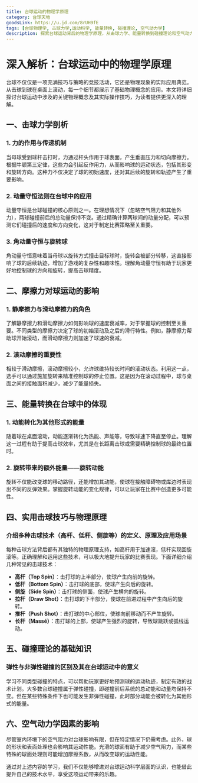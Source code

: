 ```yaml
---
title: 台球运动的物理学原理
category: 台球天地
goodsLink: https://u.jd.com/8rUH9fE
tags: [台球物理学, 击球力学,运动科学, 能量转换, 碰撞理论, 空气动力学]
description: 探索台球运动背后的物理学原理，从击球力学、能量转换到碰撞理论和空气动力学。深入理解高杆、低杆、侧旋等技巧的科学基础，提升你的游戏策略和技能。无论是职业选手还是业余爱好者，掌握这些知识都将为您的台球之旅增添无限乐趣与精准度。欢迎了解台球运动中蕴含的科学奥秘，让每一次击球都成为经典。
---
```


# 深入解析：台球运动中的物理学原理

台球不仅仅是一项充满技巧与策略的竞技活动，它还是物理现象的实际应用典范。从击球到球在桌面上滚动，每一个细节都展示了基础物理概念的应用。本文将详细探讨台球运动中涉及的关键物理概念及其实际操作技巧，为读者提供更深入的理解。

## 一、击球力学剖析

### 1. 力的作用与传递机制

当母球受到球杆击打时，力通过杆头作用于球表面，产生垂直压力和切向摩擦力。根据牛顿第三定律，这些力会引起反作用力，从而影响球的运动状态，包括其形变和旋转方向。这种力不仅决定了球的初始速度，还对其后续的旋转和轨迹产生了重要影响。

### 2. 动量守恒法则在台球中的应用

动量守恒是台球碰撞的核心原则之一。在理想情况下（忽略空气阻力和其他外力），两球碰撞前后的总动量保持不变。通过精确计算两球间的动量分配，可以预测它们碰撞后的速度和方向变化，这对于制定比赛策略至关重要。

### 3. 角动量守恒与旋转球

角动量守恒意味着当母球以旋转方式撞击目标球时，旋转会被部分转移，这直接影响了球的后续轨迹，增加了游戏的复杂性和趣味性。理解角动量守恒有助于玩家更好地控制球的方向和旋转，提高击球精度。

## 二、摩擦力对球运动的影响

### 1. 静摩擦力与滑动摩擦力的角色

了解静摩擦力和滑动摩擦力如何影响球的速度衰减率，对于掌握球的控制至关重要。不同类型的摩擦力决定了球的初始滚动及之后的滑行特性。例如，静摩擦力帮助球开始滚动，而滑动摩擦力则加速了球速的衰减。

### 2. 滚动摩擦的重要性

相较于滑动摩擦，滚动摩擦较小，允许球维持较长时间的滚动状态。利用这一点，选手可以通过施加旋转来精准控制球的停止位置。这是因为在滚动过程中，球与桌面之间的接触面积减少，减少了能量损失。

## 三、能量转换在台球中的体现

### 1. 动能转化为其他形式的能量

随着球在桌面滚动，动能逐渐转化为热能、声能等，导致球速下降直至停止。理解这一过程有助于提高击球效率，尤其是在长距离击球或需要精确控制球的最终位置时。

### 2. 旋转带来的额外能量——旋转动能

旋转不仅能改变球的移动路径，还能增加其动能，使球在接触障碍物或库边时表现出不同的反弹效果。掌握旋转动能的变化规律，可以让玩家在比赛中创造更多可能性。

## 四、实用击球技巧与物理原理

### 介绍多种击球技术（高杆、低杆、侧旋等）的定义、原理及应用场景

每种击球方法背后都有其独特的物理原理支持，如高杆用于加速滚，低杆实现回旋滚等。正确理解和运用这些技术，可以极大地提升玩家的比赛表现。下面详细介绍几种常见的击球技术：

- **高杆（Top Spin）**：击打球的上半部分，使球产生向前的旋转。
- **低杆（Bottom Spin）**：击打球的底部，使球产生向后的旋转。
- **侧旋（Side Spin）**：击打球的侧面，使球产生横向的旋转。
- **拉杆（Draw Shot）**：击打球的下半部分，使球在前进过程中产生向后的旋转。
- **推杆（Push Shot）**：击打球的中心部位，使球向前移动而不产生旋转。
- **长杆（Massé）**：击打球的上部，使球产生强烈的旋转，导致球跳跃或弧线运动。

## 五、碰撞理论的基础知识

### 弹性与非弹性碰撞的区别及其在台球运动中的意义

学习不同类型碰撞的特点，可以帮助玩家更好地预测球的运动轨迹，制定有效的战术计划。大多数台球碰撞属于弹性碰撞，即碰撞前后系统的总动能和动量均保持不变。但在某些特殊条件下也可能发生非弹性碰撞，此时部分动能会被转化为其他形式的能量。

## 六、空气动力学因素的影响

尽管室内环境下的空气阻力对台球影响有限，但在特定情况下仍需考虑。此外，球的形状和表面处理也会影响其运动性能。光滑的球面有助于减少空气阻力，而某些特殊的球面处理则可能增加摩擦系数，从而改变球的运动性能。

通过对上述内容的学习，我们不仅能够增进对台球运动科学层面的认识，也能借此提升自己的技术水平，享受这项运动带来的乐趣。